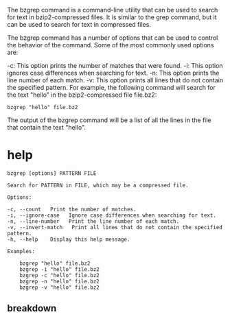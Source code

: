 The bzgrep command is a command-line utility that can be used to search for text in bzip2-compressed files. It is similar to the grep command, but it can be used to search for text in compressed files.

The bzgrep command has a number of options that can be used to control the behavior of the command. Some of the most commonly used options are:

-c: This option prints the number of matches that were found.
-i: This option ignores case differences when searching for text.
-n: This option prints the line number of each match.
-v: This option prints all lines that do not contain the specified pattern.
For example, the following command will search for the text "hello" in the bzip2-compressed file file.bz2:

`bzgrep "hello" file.bz2`

The output of the bzgrep command will be a list of all the lines in the file that contain the text "hello".



# help 

```
bzgrep [options] PATTERN FILE

Search for PATTERN in FILE, which may be a compressed file.

Options:

-c, --count   Print the number of matches.
-i, --ignore-case   Ignore case differences when searching for text.
-n, --line-number   Print the line number of each match.
-v, --invert-match   Print all lines that do not contain the specified pattern.
-h, --help    Display this help message.

Examples:

    bzgrep "hello" file.bz2
    bzgrep -i "hello" file.bz2
    bzgrep -c "hello" file.bz2
    bzgrep -n "hello" file.bz2
    bzgrep -v "hello" file.bz2
```



## breakdown

```

```

